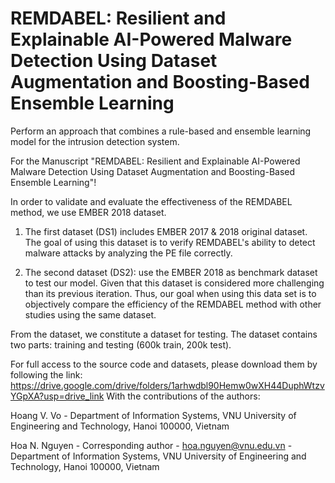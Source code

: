 
# REMDABEL: Resilient and Explainable AI-Powered Malware Detection Using Dataset Augmentation and Boosting-Based Ensemble Learning


Perform an approach that combines a rule-based and ensemble learning model for the intrusion detection system.

For the Manuscript "REMDABEL: Resilient and Explainable AI-Powered Malware Detection Using Dataset Augmentation and Boosting-Based Ensemble Learning"!

In order to validate and evaluate the effectiveness of the REMDABEL method, we use EMBER 2018 dataset.

1. The first dataset (DS1) includes EMBER 2017 & 2018 original dataset. The goal of using this dataset is to verify REMDABEL's ability to detect malware attacks by analyzing the PE file correctly.

2. The second dataset (DS2):  use the EMBER 2018 as benchmark dataset to test our model. Given that this dataset is considered more challenging than its previous iteration. Thus, our goal when using this data set is to objectively compare the efficiency of the REMDABEL method with other studies using the same dataset.

From the dataset, we constitute a dataset for testing. The dataset contains two parts: training and testing (600k train, 200k test).

For full access to the source code and datasets, please download them by following the link: 
https://drive.google.com/drive/folders/1arhwdbl90Hemw0wXH44DuphWtzvYGpXA?usp=drive_link
With the contributions of the authors:

Hoang V. Vo - Department of Information Systems, VNU University of Engineering and Technology, Hanoi 100000, Vietnam

Hoa N. Nguyen - Corresponding author - hoa.nguyen@vnu.edu.vn - Department of Information Systems, VNU University of Engineering and Technology, Hanoi 100000, Vietnam


